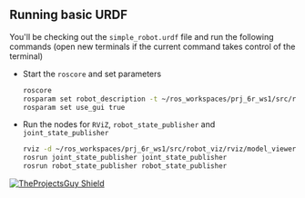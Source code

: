 ## Running basic URDF

You'll be checking out the `simple_robot.urdf` file and run the following commands (open new terminals if the current command takes control of the terminal)

- Start the `roscore` and set parameters
    ```bash
    roscore
    rosparam set robot_description -t ~/ros_workspaces/prj_6r_ws1/src/robot_viz/urdf/simple_robot.urdf
    rosparam set use_gui true
    ```
- Run the nodes for `RViZ`, `robot_state_publisher` and `joint_state_publisher`
    ```bash
    rviz -d ~/ros_workspaces/prj_6r_ws1/src/robot_viz/rviz/model_viewer.rviz 
    rosrun joint_state_publisher joint_state_publisher
    rosrun robot_state_publisher robot_state_publisher
    ```

[![TheProjectsGuy Shield](https://img.shields.io/badge/Developer-TheProjectsGuy-blue)](https://github.com/TheProjectsGuy)
